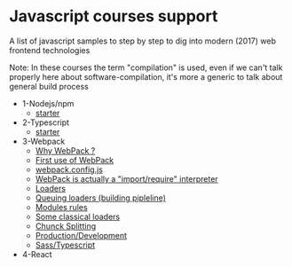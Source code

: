 # Javascript courses support
A list of javascript samples to step by step to dig into modern (2017) web frontend technologies

Note: In these courses the term "compilation" is used, even if we can't talk properly here about software-compilation, it's more a generic to talk about general build process

- 1-Nodejs/npm
    - [starter](https://github.com/chtimi59/javascript-courses/blob/master/1-nodejs/1)
- 2-Typescript
    - [starter](https://github.com/chtimi59/javascript-courses/blob/master/2-typescript/1)
- 3-Webpack
    - [Why WebPack ?](https://github.com/chtimi59/javascript-courses/blob/master/3-webpack/1)
    - [First use of WebPack](https://github.com/chtimi59/javascript-courses/blob/master/3-webpack/2)
    - [webpack.config.js](https://github.com/chtimi59/javascript-courses/blob/master/3-webpack/3)
    - [WebPack is actually a "import/require" interpreter](https://github.com/chtimi59/javascript-courses/blob/master/3-webpack/4)
    - [Loaders](https://github.com/chtimi59/javascript-courses/blob/master/3-webpack/5)
    - [Queuing loaders (building pipleline)](https://github.com/chtimi59/javascript-courses/blob/master/3-webpack/6)
    - [Modules rules](https://github.com/chtimi59/javascript-courses/blob/master/3-webpack/7)
    - [Some classical loaders](https://github.com/chtimi59/javascript-courses/blob/master/3-webpack/8)
    - [Chunck Splitting](https://github.com/chtimi59/javascript-courses/blob/master/3-webpack/9)
    - [Production/Development](https://github.com/chtimi59/javascript-courses/blob/master/3-webpack/10)
    - [Sass/Typescript](https://github.com/chtimi59/javascript-courses/blob/master/3-webpack/11)
- 4-React